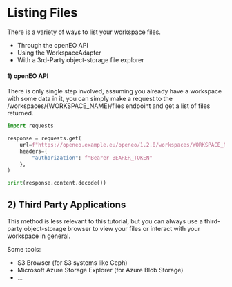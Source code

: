 # Listing Files

There is a variety of ways to list your workspace files.

- Through the openEO API 
- Using the WorkspaceAdapter
- With a 3rd-Party object-storage file explorer

#### 1) openEO API

There is only single step involved, assuming you already have a workspace with some data in it, you can simply make a request to the /workspaces/{WORKSPACE_NAME}/files endpoint and get a list of files returned.


```python
import requests

response = requests.get(
    url=f"https://openeo.example.eu/openeo/1.2.0/workspaces/WORKSPACE_NAME/files",
    headers={
        "authorization": f"Bearer BEARER_TOKEN"
    },
)

print(response.content.decode())
```

## 2) Third Party Applications

This method is less relevant to this tutorial, but you can always use a third-party object-storage browser to view your files or interact with your workspace in general.

Some tools:

- S3 Browser (for S3 systems like Ceph)
- Microsoft Azure Storage Explorer (for Azure Blob Storage)
- ...

